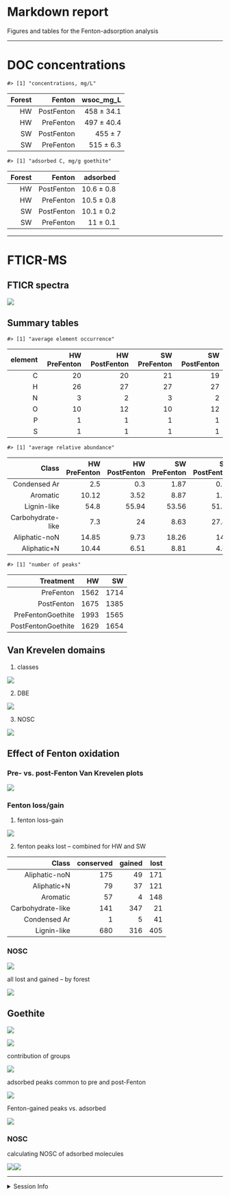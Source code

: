 Markdown report
================

Figures and tables for the Fenton-adsorption analysis

-----

# DOC concentrations

    #> [1] "concentrations, mg/L"

| Forest |     Fenton | wsoc\_mg\_L |
| -----: | ---------: | ----------: |
|     HW | PostFenton |  458 ± 34.1 |
|     HW |  PreFenton |  497 ± 40.4 |
|     SW | PostFenton |     455 ± 7 |
|     SW |  PreFenton |   515 ± 6.3 |

    #> [1] "adsorbed C, mg/g goethite"

| Forest |     Fenton |   adsorbed |
| -----: | ---------: | ---------: |
|     HW | PostFenton | 10.6 ± 0.8 |
|     HW |  PreFenton | 10.5 ± 0.8 |
|     SW | PostFenton | 10.1 ± 0.2 |
|     SW |  PreFenton |   11 ± 0.1 |

-----

# FTICR-MS

## FTICR spectra

![](images/markdown/fticr_spectra-1.png)<!-- -->

## Summary tables

    #> [1] "average element occurrence"

| element | HW PreFenton | HW PostFenton | SW PreFenton | SW PostFenton |
| ------: | -----------: | ------------: | -----------: | ------------: |
|       C |           20 |            20 |           21 |            19 |
|       H |           26 |            27 |           27 |            27 |
|       N |            3 |             2 |            3 |             2 |
|       O |           10 |            12 |           10 |            12 |
|       P |            1 |             1 |            1 |             1 |
|       S |            1 |             1 |            1 |             1 |

    #> [1] "average relative abundance"

|             Class | HW PreFenton | HW PostFenton | SW PreFenton | SW PostFenton |
| ----------------: | -----------: | ------------: | -----------: | ------------: |
|      Condensed Ar |          2.5 |           0.3 |         1.87 |          0.29 |
|          Aromatic |        10.12 |          3.52 |         8.87 |          1.73 |
|       Lignin-like |         54.8 |         55.94 |        53.56 |         51.55 |
| Carbohydrate-like |          7.3 |            24 |         8.63 |         27.44 |
|     Aliphatic-noN |        14.85 |          9.73 |        18.26 |          14.3 |
|       Aliphatic+N |        10.44 |          6.51 |         8.81 |          4.69 |

    #> [1] "number of peaks"

|          Treatment |   HW |   SW |
| -----------------: | ---: | ---: |
|          PreFenton | 1562 | 1714 |
|         PostFenton | 1675 | 1385 |
|  PreFentonGoethite | 1993 | 1565 |
| PostFentonGoethite | 1629 | 1654 |

## Van Krevelen domains

1.  classes

![](images/markdown/vk_domains_classes-1.png)<!-- -->

2.  DBE

![](images/markdown/vk_domains_dbe-1.png)<!-- -->

3.  NOSC

![](images/markdown/vk_domains_nosc-1.png)<!-- -->

## Effect of Fenton oxidation

### Pre- vs. post-Fenton Van Krevelen plots

![](images/markdown/vk_fenton_trt-1.png)<!-- -->

### Fenton loss/gain

1.  fenton loss-gain

![](images/markdown/fenton_loss_combined-1.png)<!-- -->

2.  fenton peaks lost – combined for HW and SW

|             Class | conserved | gained | lost |
| ----------------: | --------: | -----: | ---: |
|     Aliphatic-noN |       175 |     49 |  171 |
|       Aliphatic+N |        79 |     37 |  121 |
|          Aromatic |        57 |      4 |  148 |
| Carbohydrate-like |       141 |    347 |   21 |
|      Condensed Ar |         1 |      5 |   41 |
|       Lignin-like |       680 |    316 |  405 |

### NOSC

![](images/markdown/fenton_nosc-1.png)<!-- -->

all lost and gained – by forest

![](images/markdown/fenton_nosc_all-1.png)<!-- -->

## Goethite

![](images/markdown/sorbed_vk1-1.png)<!-- -->

![](images/markdown/goethite_vk2-1.png)<!-- -->

contribution of groups

![](images/markdown/goethite_groups-1.png)<!-- -->

adsorbed peaks common to pre and post-Fenton

![](images/markdown/sorbedpeaks_common-1.png)<!-- -->

Fenton-gained peaks vs. adsorbed

![](images/markdown/postfenton_newadsorbed-1.png)<!-- -->

### NOSC

calculating NOSC of adsorbed molecules

![](images/markdown/unnamed-chunk-3-1.png)<!-- -->![](images/markdown/unnamed-chunk-3-2.png)<!-- -->

-----

<details>

<summary>Session Info</summary>

Run: 2020-11-02

    #> R version 4.0.2 (2020-06-22)
    #> Platform: x86_64-apple-darwin17.0 (64-bit)
    #> Running under: macOS Catalina 10.15.7
    #> 
    #> Matrix products: default
    #> BLAS:   /Library/Frameworks/R.framework/Versions/4.0/Resources/lib/libRblas.dylib
    #> LAPACK: /Library/Frameworks/R.framework/Versions/4.0/Resources/lib/libRlapack.dylib
    #> 
    #> locale:
    #> [1] en_US.UTF-8/en_US.UTF-8/en_US.UTF-8/C/en_US.UTF-8/en_US.UTF-8
    #> 
    #> attached base packages:
    #> [1] stats     graphics  grDevices utils     datasets  methods   base     
    #> 
    #> other attached packages:
    #>  [1] patchwork_1.0.1    scales_1.1.1       forcats_0.5.0      stringr_1.4.0     
    #>  [5] purrr_0.3.4        readr_1.3.1        tidyr_1.1.1        tibble_3.0.3      
    #>  [9] tidyverse_1.3.0    soilpalettes_0.1.0 agricolae_1.3-3    car_3.0-9         
    #> [13] carData_3.0-4      nlme_3.1-148       stringi_1.4.6      ggExtra_0.9       
    #> [17] ggalt_0.4.0        ggplot2_3.3.2      reshape2_1.4.4     knitr_1.29        
    #> [21] qwraps2_0.4.2      cowplot_1.0.0      data.table_1.13.0  Rmisc_1.5         
    #> [25] plyr_1.8.6         lattice_0.20-41    luzlogr_0.2.0      dplyr_1.0.1       
    #> [29] readxl_1.3.1      
    #> 
    #> loaded via a namespace (and not attached):
    #>  [1] fs_1.5.0           lubridate_1.7.9    ash_1.0-15         RColorBrewer_1.1-2
    #>  [5] httr_1.4.2         tools_4.0.2        backports_1.1.8    R6_2.4.1          
    #>  [9] KernSmooth_2.23-17 AlgDesign_1.2.0    DBI_1.1.0          questionr_0.7.1   
    #> [13] colorspace_1.4-1   withr_2.2.0        tidyselect_1.1.0   klaR_0.6-15       
    #> [17] curl_4.3           compiler_4.0.2     extrafontdb_1.0    cli_2.0.2         
    #> [21] rvest_0.3.6        xml2_1.3.2         labeling_0.3       proj4_1.0-10      
    #> [25] digest_0.6.25      foreign_0.8-80     rmarkdown_2.3      rio_0.5.16        
    #> [29] pkgconfig_2.0.3    htmltools_0.5.0    extrafont_0.17     labelled_2.5.0    
    #> [33] dbplyr_1.4.4       fastmap_1.0.1      highr_0.8          maps_3.3.0        
    #> [37] rlang_0.4.7        rstudioapi_0.11    shiny_1.5.0        farver_2.0.3      
    #> [41] generics_0.0.2     jsonlite_1.7.0     combinat_0.0-8     zip_2.1.0         
    #> [45] magrittr_1.5       fansi_0.4.1        Rcpp_1.0.5         munsell_0.5.0     
    #> [49] abind_1.4-5        lifecycle_0.2.0    yaml_2.2.1         MASS_7.3-51.6     
    #> [53] grid_4.0.2         blob_1.2.1         promises_1.1.1     crayon_1.3.4      
    #> [57] miniUI_0.1.1.1     haven_2.3.1        hms_0.5.3          pillar_1.4.6      
    #> [61] PNWColors_0.1.0    reprex_0.3.0       glue_1.4.1         evaluate_0.14     
    #> [65] modelr_0.1.8       vctrs_0.3.2        httpuv_1.5.4       Rttf2pt1_1.3.8    
    #> [69] cellranger_1.1.0   gtable_0.3.0       assertthat_0.2.1   xfun_0.16         
    #> [73] openxlsx_4.1.5     mime_0.9           xtable_1.8-4       broom_0.7.0       
    #> [77] later_1.1.0.1      cluster_2.1.0      ellipsis_0.3.1

</details>

